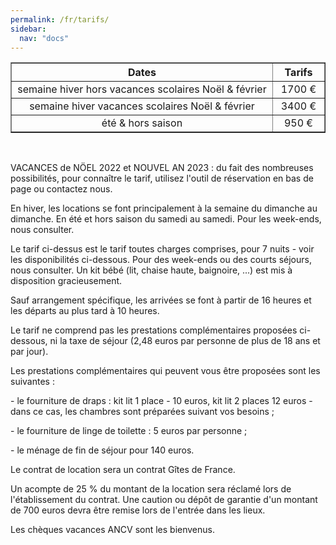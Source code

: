 ```yaml
---
permalink: /fr/tarifs/
sidebar:
  nav: "docs"
---
```


<html>
  <head>
    <meta charset="utf-8">
    <script type="text/javascript" src="https://widget.itea.fr/js/itea_widget.js"></script
  </head>
  <body>
  
<table style="text-align:center;margin-left: auto;margin-right: auto;" border="1" width="500">
  <colgroup>
    <col width="1000">
    <col width="100">
  </colgroup>
<tbody>
<tr>
   <th>Dates</th>
   <th>Tarifs</th>
</tr>
<tr>
  <td>semaine hiver hors vacances scolaires Noël & février</td>
  <td>1700&nbsp;€</td>
<tr>
  <td>semaine hiver vacances scolaires Noël & février</td>
  <td>3400&nbsp;€</td>
<tr>
  <td>été & hors saison</td>
  <td>950&nbsp;€</td>
</tr>
</tr>
</tbody>
</table>

<br/>
<p>VACANCES de NÖEL 2022 et NOUVEL AN 2023 : du fait des nombreuses possibilités, pour connaître le tarif, utilisez l'outil de réservation en bas de page ou contactez nous. </p>

<p>En hiver, les locations se font principalement à la semaine du dimanche au dimanche. En été et hors saison du samedi au samedi. Pour les week-ends, nous consulter. </p>

<p>Le tarif ci-dessus est le tarif toutes charges comprises, pour 7 nuits - voir les disponibilités ci-dessous. Pour des week-ends ou des courts séjours, nous consulter. Un kit bébé (lit, chaise haute, baignoire, ...) est mis à disposition gracieusement. </p>
<p>Sauf arrangement spécifique, les arrivées se font à partir de 16 heures et les départs au plus tard à 10 heures.</p>
<p>Le tarif ne comprend pas les prestations complémentaires proposées ci-dessous, ni la taxe de séjour (2,48 euros par personne de plus de 18 ans et par jour).</p>
<p>Les prestations complémentaires qui peuvent vous être proposées sont les suivantes :</p>
<p>- le fourniture de draps : kit lit 1 place - 10 euros, kit lit 2 places 12 euros - dans ce cas, les chambres sont préparées suivant vos besoins ;</p>
<p>- le fourniture de linge de toilette : 5 euros par personne ;</p>
<p>- le ménage de fin de séjour pour 140 euros.</p>
<p>Le contrat de location sera un contrat Gîtes de France.</p>
<p>Un acompte de 25 % du montant de la location sera réclamé lors de l'établissement du contrat. Une caution ou dépôt de garantie d'un montant de 700 euros devra être remise lors de l'entrée dans les lieux.</p>
<p>Les chèques vacances ANCV sont les bienvenus.</p>
<p style="text-align: center;">
<script type='text/javascript'>
  var parametresWidget = {
    key : 'tftr8_fc',
    numGite : '73G148140',
    widget : 'resa',
  };
  widgetIteaGL(parametresWidget);
</script>

